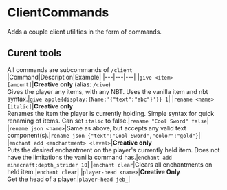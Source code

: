 # ClientCommands

Adds a couple client utilities in the form of commands.

## Curent tools

All commands are subcommands of `/client`
|Command|Description|Example|
|---|---|---|
|`give <item> [amount]`|**Creative only** (alias: `/cive`)<br>Gives the player any items, with any NBT. Uses the vanilla item and nbt syntax.|`give apple{display:{Name:'{"text":"abc"}'}} 1`|
|`rename <name> [italic]`|**Creative only**<br>Renames the item the player is currently holding. Simple syntax for quick renaming of items. Can set `italic` to false.|`rename "Cool Sword" false`|
|`rename json <name>`|Same as above, but accepts any valid text component(s).|`rename json {"text":"Cool Sword","color":"gold"}`|
|`enchant add <enchantment> <level>`|**Creative only**<br>Puts the desired enchantment on the player's currently held item. Does not have the limitations the vanilla command has.|`enchant add minecraft:depth_strider 10`|
|`enchant clear`|Clears all enchantments on held item.|`enchant clear`|
|`player-head <name>`|**Creative Only**<br>Get the head of a player.|`player-head jeb_`|
